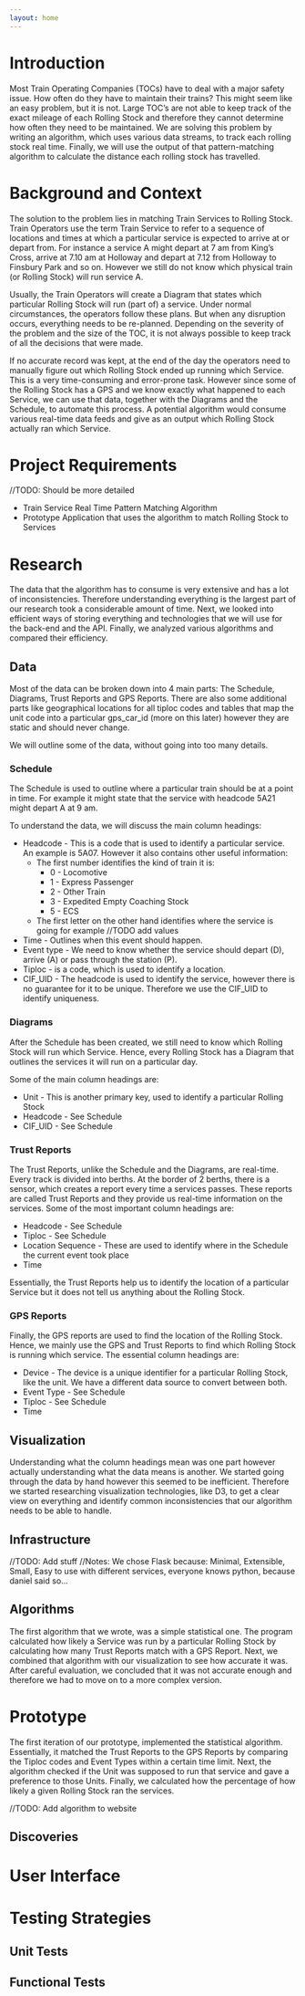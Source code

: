 ```yaml
---
layout: home
---
```


# Introduction
Most Train Operating Companies (TOCs) have to deal with a major safety issue. How often do they have to maintain their trains? This might seem like an easy problem, but it is not. Large TOC’s are not able to keep track of the exact mileage of each Rolling Stock and therefore they cannot determine how often they need to be maintained. We are solving this problem by writing an algorithm, which uses various data streams, to track each rolling stock real time.  Finally, we will use the output of that pattern-matching algorithm to calculate the distance each rolling stock has travelled.

# Background and Context
The solution to the problem lies in matching Train Services to Rolling Stock. Train Operators use the term Train Service to refer to a sequence of locations and times at which a particular service is expected to arrive at or depart from. For instance a service A might depart at 7 am from King’s Cross, arrive at 7.10 am at Holloway and depart at 7.12 from Holloway to Finsbury Park and so on. However we still do not know which physical train (or Rolling Stock) will run service A.

Usually, the Train Operators will create a Diagram that states which particular Rolling Stock will run (part of) a service. Under normal circumstances, the operators follow these plans. But when any disruption occurs, everything needs to be re-planned. Depending on the severity of the problem and the size of the TOC, it is not always possible to keep track of all the decisions that were made.

If no accurate record was kept, at the end of the day the operators need to manually figure out which Rolling Stock ended up running which Service. This is a very time-consuming and error-prone task. However since some of the Rolling Stock has a GPS and we know exactly what happened to each Service, we can use that data, together with the Diagrams and the Schedule, to automate this process. A potential algorithm would consume various real-time data feeds and give as an output which Rolling Stock actually ran which Service.

# Project Requirements
//TODO: Should be more detailed
+ Train Service Real Time Pattern Matching Algorithm
+ Prototype Application that uses the algorithm to match Rolling Stock to Services

# Research
The data that the algorithm has to consume is very extensive and has a lot of inconsistencies. Therefore understanding everything is the largest part of our research took a considerable amount of time. Next, we looked into efficient ways of storing everything and technologies that we will use for the back-end and the API. Finally, we analyzed various algorithms and compared their efficiency.

## Data
Most of the data can be broken down into 4 main parts: The Schedule, Diagrams, Trust Reports and GPS Reports. There are also some additional parts like geographical locations for all tiploc codes and tables that map the unit code into a particular gps_car_id (more on this later) however they are static and should never change.

We will outline some of the data, without going into too many details.

### Schedule
The Schedule is used to outline where a particular train should be at a point in time. For example it might state that the service with headcode 5A21 might depart A at 9 am.

To understand the data, we will discuss the main column headings:

+ Headcode - This is a code that is used to identify a particular service. An example is 5A07. However it also contains other useful information:
  + The first number identifies the kind of train it is:
    + 0 - Locomotive
    + 1 - Express Passenger
    + 2 - Other Train
    + 3 - Expedited Empty Coaching Stock
    + 5 - ECS
  + The first letter on the other hand identifies where the service is going for example //TODO add values
+ Time - Outlines when this event should happen.
+ Event type - We need to know whether the service should depart (D), arrive (A) or pass through the station (P).
+ Tiploc - is a code, which is used to identify a location.
+ CIF_UID - The headcode is used to identify the service, however there is no guarantee for it to be unique. Therefore we use the CIF_UID to identify uniqueness.

### Diagrams
After the Schedule has been created, we still need to know which Rolling Stock will run which Service. Hence, every Rolling Stock has a Diagram that outlines the services it will run on a particular day.

Some of the main column headings are:
+ Unit - This is another primary key, used to identify a particular Rolling Stock
+ Headcode - See Schedule
+ CIF_UID - See Schedule

### Trust Reports
The Trust Reports, unlike the Schedule and the Diagrams, are real-time. Every track is divided into berths. At the border of 2 berths, there is a sensor, which creates a report every time a services passes. These reports are called Trust Reports and they provide us real-time information on the services. Some of the most important column headings are:

+ Headcode - See Schedule
+ Tiploc - See Schedule
+ Location Sequence - These are used to identify where in the Schedule the current event took place
+ Time

Essentially, the Trust Reports help us to identify the location of a particular Service but it does not tell us anything about the Rolling Stock.

### GPS Reports
Finally, the GPS reports are used to find the location of the Rolling Stock. Hence, we mainly use the GPS and Trust Reports to find which Rolling Stock is running which service. The essential column headings are:

+ Device - The device is a unique identifier for a particular Rolling Stock, like the unit. We have a different data source to convert between both.
+ Event Type - See Schedule
+ Tiploc - See Schedule
+ Time

## Visualization
Understanding what the column headings mean was one part however actually understanding what the data means is another. We started going through the data by hand however this seemed to be inefficient. Therefore we started researching visualization technologies, like D3, to get a clear view on everything and identify common inconsistencies that our algorithm needs to be able to handle.

## Infrastructure
//TODO: Add stuff
//Notes: We chose Flask because: Minimal, Extensible, Small, Easy to use with different services, everyone knows python, because daniel said so...

## Algorithms
The first algorithm that we wrote, was a simple statistical one. The program calculated how likely a Service was run by a particular Rolling Stock by calculating how many Trust Reports match with a GPS Report. Next, we combined that algorithm with our visualization to see how accurate it was. After careful evaluation, we concluded that it was not accurate enough and therefore we had to move on to a more complex version.

# Prototype
The first iteration of our prototype, implemented the statistical algorithm. Essentially, it matched the Trust Reports to the GPS Reports by comparing the Tiploc codes and Event Types within a certain time limit. Next, the algorithm checked if the Unit was supposed to run that service and gave a preference to those Units. Finally, we calculated how the percentage of how likely a given Rolling Stock ran the services.

//TODO: Add algorithm to website

## Discoveries

# User Interface

# Testing Strategies

## Unit Tests

## Functional Tests

